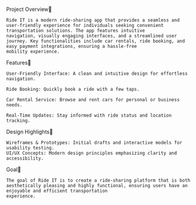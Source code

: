 Project Overview🚀

	Ride IT is a modern ride-sharing app that provides a seamless and user-friendly experience for individuals seeking convenient transportation solutions. The app features intuitive 
	navigation, visually engaging interfaces, and a streamlined user journey. Key functionalities include car rentals, ride booking, and easy payment integrations, ensuring a hassle-free 
	mobility experience.



Features👋

	User-Friendly Interface: A clean and intuitive design for effortless navigation.
	
	Ride Booking: Quickly book a ride with a few taps.
	
	Car Rental Service: Browse and rent cars for personal or business needs.
	
	Real-Time Updates: Stay informed with ride status and location tracking.



Design Highlights🎨

	Wireframes & Prototypes: Initial drafts and interactive models for usability testing.
	UI/UX Concepts: Modern design principles emphasizing clarity and accessibility.



Goal🚩

	The goal of Ride IT is to create a ride-sharing platform that is both aesthetically pleasing and highly functional, ensuring users have an enjoyable and efficient transportation 
	experience.

